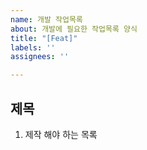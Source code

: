 ```yaml
---
name: 개발 작업목록
about: 개발에 필요한 작업목록 양식
title: "[Feat]"
labels: ''
assignees: ''

---
```


제목
---------
1. 제작 해야 하는 목록
